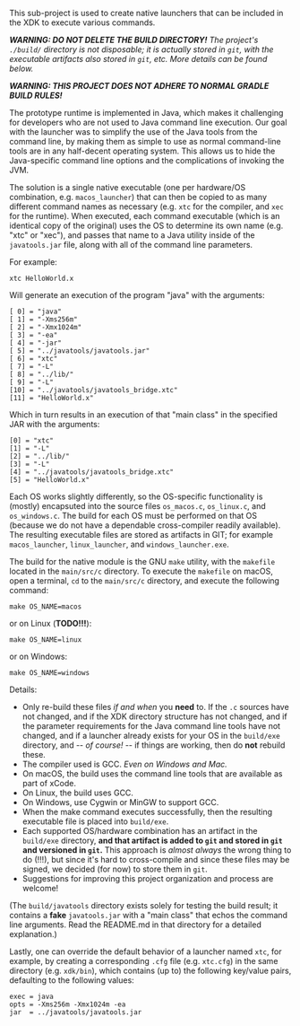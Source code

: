 This sub-project is used to create native launchers that can be included in the XDK to execute various
commands.

***WARNING: DO NOT DELETE THE BUILD DIRECTORY!*** _The project's `./build/` directory is not disposable; it is actually stored in `git`, with
the executable artifacts also stored in `git`, etc. More details can be found below._ 

***WARNING: THIS PROJECT DOES NOT ADHERE TO NORMAL GRADLE BUILD RULES!*** 

The prototype runtime is implemented in Java, which makes it challenging for developers who are not
used to Java command line execution. Our goal with the launcher was to simplify the use of the Java
tools from the command line, by making them as simple to use as normal command-line tools are in any
half-decent operating system. This allows us to hide the Java-specific command line options and the
complications of invoking the JVM.

The solution is a single native executable (one per hardware/OS combination, e.g. `macos_launcher`)
that can then be copied to as many different command names as necessary (e.g. `xtc` for the compiler,
and `xec` for the runtime). When executed, each command executable (which is an identical copy of the
original) uses the OS to determine its own name (e.g. "xtc" or "xec"), and passes that name to a Java
utility inside of the `javatools.jar` file, along with all of the command line parameters.

For example:

    xtc HelloWorld.x
   
Will generate an execution of the program "java" with the arguments:

    [ 0] = "java"
    [ 1] = "-Xms256m"
    [ 2] = "-Xmx1024m"
    [ 3] = "-ea"
    [ 4] = "-jar"
    [ 5] = "../javatools/javatools.jar"
    [ 6] = "xtc"
    [ 7] = "-L"
    [ 8] = "../lib/"
    [ 9] = "-L"
    [10] = "../javatools/javatools_bridge.xtc"
    [11] = "HelloWorld.x"

Which in turn results in an execution of that "main class" in the specified JAR with the arguments:

    [0] = "xtc"
    [1] = "-L"
    [2] = "../lib/"
    [3] = "-L"
    [4] = "../javatools/javatools_bridge.xtc"
    [5] = "HelloWorld.x"

Each OS works slightly differently, so the OS-specific functionality is (mostly) encapsuted into the
source files `os_macos.c`, `os_linux.c`, and `os_windows.c`. The build for each OS must be performed
on that OS (because we do not have a dependable cross-compiler readily available). The resulting
executable files are stored as artifacts in GIT; for example `macos_launcher`, `linux_launcher`, and
`windows_launcher.exe`.

The build for the native module is the GNU `make` utility, with the `makefile` located in the
`main/src/c` directory. To execute the `makefile` on macOS, open a terminal, `cd` to the `main/src/c`
directory, and execute the following command: 

    make OS_NAME=macos
    
or on Linux (**TODO!!!**):

    make OS_NAME=linux

or on Windows:

    make OS_NAME=windows

Details:

* Only re-build these files _if and when_ you **need** to. If the `.c` sources have not changed, and
  if the XDK directory structure has not changed, and if the parameter requirements for the Java
  command line tools have not changed, and if a launcher already exists for your OS in the
  `build/exe` directory, and -- _of course!_ -- if things are working, then do **not** rebuild these.
* The compiler used is GCC. _Even on Windows and Mac._
* On macOS, the build uses the command line tools that are available as part of xCode.
* On Linux, the build uses GCC.
* On Windows, use Cygwin or MinGW to support GCC.
* When the make command executes successfully, then the resulting executable file is placed into
  `build/exe`.
* Each supported OS/hardware combination has an artifact in the `build/exe` directory, **and that
  artifact is added to `git` and stored in `git` and versioned in `git`.** This approach is _almost
  always_ the wrong thing to do (!!!), but since it's hard to cross-compile and since these files
  may be signed, we decided (for now) to store them in `git`.
* Suggestions for improving this project organization and process are welcome! 

(The `build/javatools` directory exists solely for testing the build result; it contains a **fake**
`javatools.jar` with a "main class" that echos the command line arguments. Read the README.md in
that directory for a detailed explanation.)

Lastly, one can override the default behavior of a launcher named `xtc`, for example, by creating a
corresponding `.cfg` file (e.g. `xtc.cfg`) in the same directory (e.g. `xdk/bin`), which contains
(up to) the following key/value pairs, defaulting to the following values:

    exec = java
    opts = -Xms256m -Xmx1024m -ea
    jar  = ../javatools/javatools.jar
